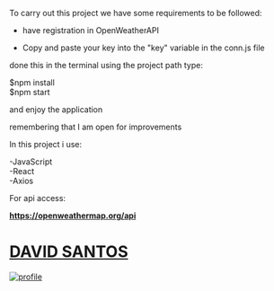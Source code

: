 To carry out this project we have some requirements to be followed:

- have registration in OpenWeatherAPI

- Copy and paste your key into the "key" variable in the conn.js file

done this in the terminal using the project path type:

$npm install <br />
$npm start

and enjoy the application


remembering that I am open for improvements

In this project i use:

-JavaScript<br />
-React<br />
-Axios

For api access:

<strong>https://openweathermap.org/api</strong>

<a href="https://github.com/coderdavidgs">
  <h1>DAVID SANTOS</h1>
  <img src="https://github.com/coderdavidgs.png" alt="profile"/>
</a>
